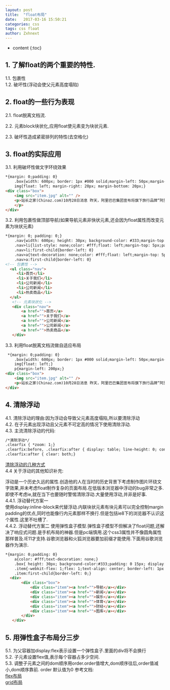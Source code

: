 ```yaml
---
layout: post
title:  "float布局"
date:   2017-03-16 15:50:21
categories: css
tags: css float
author: Zxhnext
---
```


* content
{:toc}
## 1. 了解float的两个重要的特性.

1.1. 包裹性  
1.2. 破坏性(浮动会使父元素高度塌陷)  

## 2. float的一些行为表现

2.1. float脱离文档流.  

2.2. 元素block块状化,应用float使元素变为块状元素.  

2.3. 破坏性造成紧密排列的特性(去空格化)  



## 3. float的实际应用

3.1. 利用破坏性做文字环绕效果
```html
*{margin: 0;padding: 0}
    .box{width: 600px; border: 1px #000 solid;margin-left: 50px;margin-top: 50px;} 
    img{float: left; margin-right: 20px; margin-bottom: 20px;}
<div class="box">
    <img src="item.jpg" alt="" />
    <p>站长之家(Chinaz.com)10月28日消息 昨天，阿里巴巴集团宣布将旗下旅行品牌“阿里行”升级为全新品牌“飞猪”，英文名“Fliggy”，飞猪品牌将主攻年轻人自由行。2010年阿里巴巴推出了淘宝旅行，2014年10月将其更名为“阿里旅行·去啊”，同时阿里旅行成为阿里巴巴集团旗下的事业群之一。如今“阿里旅行”又升级为全新品牌“飞猪”。那么飞猪品牌有什么特殊含义呢?可以看看以下视频了解一下：据介绍，飞猪将定位为面向年轻消费者的休闲度假品牌，与面向企业差旅服务的阿里商旅一起构成阿里巴巴旗下的旅行业务单元。阿里巴巴集团副总裁、飞猪总裁李少华还表示，目前飞猪用户数已超过2亿，App下载量愈1亿，日均访问用户数达1000万。此外，目前阿里旅行80%的用户为85后年轻群体，因此新品牌飞猪也将主打年轻消费者的境外自由行。
    </p>
</div>
```
3.2. 利用包裹性做顶部导航(如果导航元素非快状元素,还会因为float属性而改变元素为块状元素)
```html
*{margin: 0; padding: 0;}
    .nav{width: 600px; height: 30px; background-color: #333;margin-top: 20px;margin-left: 10px;}
    .nav>li{list-style: none;color: #fff;float: left;margin-top: 5px;padding: 0 10px; border-left: 1px #fff solid}
    .nav>li:first-child{border-left: 0}
    .nav>a{text-decoration: none;color: #fff;float: left;margin-top: 5px;padding: 0 10px; border-left: 1px #fff solid}
    .nav>a:first-child{border-left: 0}
<!-- 包裹性 -->
  <ul class="nav">
     <li>首页</li> 
     <li>关于我们</li> 
     <li>公司新闻</li> 
     <li>公司新闻</li> 
     <li>热卖商品</li> 
  </ul>
   <!-- 元素块状化 -->
   <div class="nav">
       <a href="">首页</a>
       <a href="">关于我们</a>
       <a href="">公司新闻</a>
       <a href="">公司新闻</a>
       <a href="">热卖商品</a>
   </div>
```
3.3. 利用float脱离文档流做自适应布局
```html
 *{margin: 0;padding: 0}
    .box{width: 600px; border: 1px #000 solid;margin-left: 50px;margin-top: 50px;} 
    img{float: left;}
    p{margin-left: 200px;}
<div class="box">
    <img src="item.jpg" alt="" />
    <p>站长之家(Chinaz.com)10月28日消息 昨天，阿里巴巴集团宣布将旗下旅行品牌“阿里行”升级为全新品牌“飞猪”，英文名“Fliggy”，飞猪品牌将主攻年轻人自由行。2010年阿里巴巴推出了淘宝旅行，2014年10月将其更名为“阿里旅行·去啊”，同时阿里旅行成为阿里巴巴集团旗下的事业群之一。如今“阿里旅行”又升级为全新品牌“飞猪”。那么飞猪品牌有什么特殊含义呢?可以看看以下视频了解一下：据介绍，飞猪将定位为面向年轻消费者的休闲度假品牌，与面向企业差旅服务的阿里商旅一起构成阿里巴巴旗下的旅行业务单元。阿里巴巴集团副总裁、飞猪总裁李少华还表示，目前飞猪用户数已超过2亿，App下载量愈1亿，日均访问用户数达1000万。此外，目前阿里旅行80%的用户为85后年轻群体，因此新品牌飞猪也将主打年轻消费者的境外自由行。</p>
</div>
```

## 4. 清除浮动

4.1. 清除浮动的理由:因为浮动会导致父元素高度塌陷,所以要清除浮动  
4.2. 在子元素出现浮动且父元素不可定高的情况下使用清除浮动.  
4.3. 主流清除浮动的代码:
```html
/*清除浮动*/
.clearfix { *zoom: 1;} 
.clearfix:before, .clearfix:after { display: table; line-height: 0; content: "";}
.clearfix:after { clear: both;}
```
[清除浮动的几种方式](https://www.thinktxt.com/web-front/2017/02/08/css-clear-float.html)  
4.4 关于浮动的其他知识补充:  

浮动是一个历史久远的属性.创造他的人在当时的历史背景下考虑制作图片环绕文字效果,并未考虑float制作复杂的页面布局.在低版本浏览器中浮动的bug非常之多.即使不考虑ie,就在当下也要随时警惕清除浮动.大量使用浮动,并非是好事.  
4.4.1. 浮动替代方案一  
使用display:inline-block来代替浮动.内联块状元素有块元素可以完全控制margin padding的优点,同时也能像行内元素那样不换行.但是包括ie8下的浏览器不认识这个属性.这里不吐槽了.  
4.4.2. 浮动替代方案二 
使用弹性盒子模型.弹性盒子模型不但解决了float问题,还解决了响应式问题.是手机布局的神器.但是pc端慎用.这个css3属性并不像圆角属性那样普及.IE11才支持.谷歌浏览器和火狐浏览器要加前缀才能使用.下面用谷歌浏览器作为演示.
```html
*{margin: 0;padding: 0}
    a{color: #fff;text-decoration: none;}
    .box{ height: 30px; background-color:#333;padding: 0 15px; display: flex; display: -webkit-flex;}
    .item{-webkit-flex: 1;flex: 1;text-align: center; border-left: 1px solid #444;height: 20px;margin-top: 5px;}
    .item:first-child{border-left: 0;}
  <div>
       <div class="box">
           <div class="item"><a href="">导航</a></div>
           <div class="item"><a href="">新闻</a></div>
           <div class="item"><a href="">娱乐</a></div>
           <div class="item"><a href="">体育</a></div>
           <div class="item"><a href="">财经</a></div>
           <div class="item"><a href="">图库</a></div>
       </div>
   </div>
```
## 5. 用弹性盒子布局分三步 
5.1. 为父容器加display:flex表示设置一个弹性盒子.里面的div将不会换行  
5.2. 子元素设置flex值,表示每个容器占多少空间.  
5.3. 调整子元素之间的dom顺序用order.order值增大,dom顺序往后,order值减小,dom顺序靠前. order 默认值为0
参考文档:   
[flex布局](https://www.thinktxt.com/web-front/2017/02/09/css3-flex-box-layout-learn-guide.html)  
[grid布局](http://mp.weixin.qq.com/s/AQelEOJYJMuCRgsYl0WlWw)
